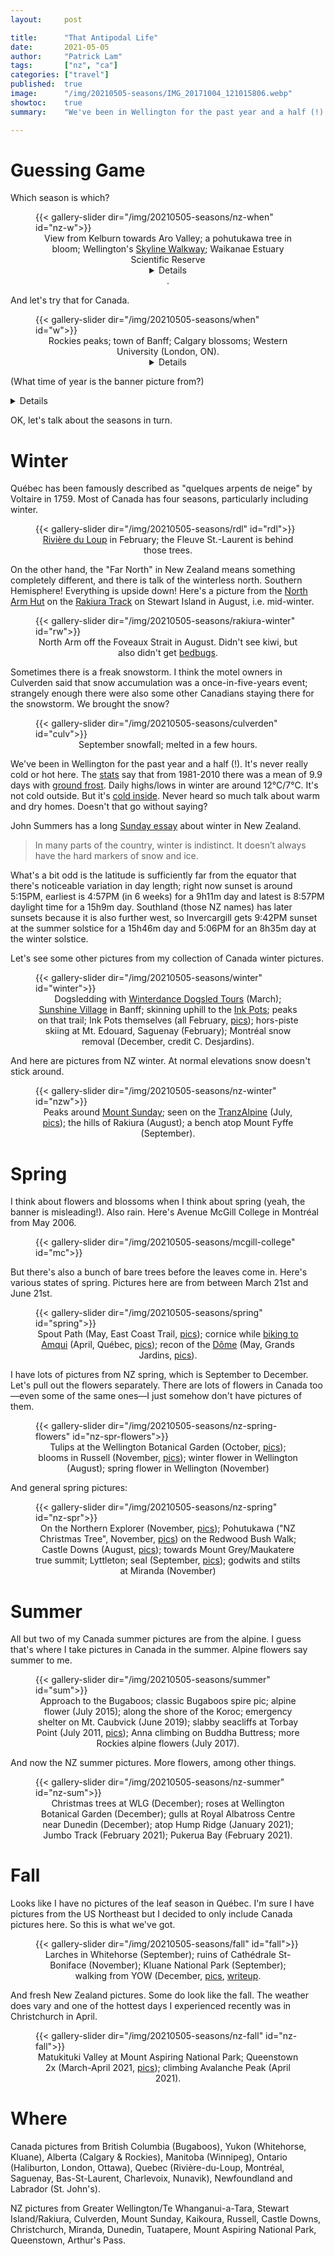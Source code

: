 ```yaml
---
layout:     post

title:      "That Antipodal Life"
date:       2021-05-05
author:     "Patrick Lam"
tags:       ["nz", "ca"]
categories: ["travel"]
published:  true
image:      "/img/20210505-seasons/IMG_20171004_121015806.webp"
showtoc:    true
summary:    "We've been in Wellington for the past year and a half (!). It's never really cold or hot here. How does that compare to Canada?"

---
```


<style>
.post-heading h1  { color: white; }
.meta { color: white; }
</style>

# Guessing Game

Which season is which?

<figure>
{{< gallery-slider dir="/img/20210505-seasons/nz-when" id="nz-w">}}
<figcaption style="text-align:center">View from Kelburn towards Aro Valley; a pohutukawa tree in bloom; Wellington's <a href="https://wellington.govt.nz/recreation/outdoors/walks-and-walkways/beyond-the-city/skyline-walkway">Skyline Walkway</a>; Waikanae Estuary Scientific Reserve <details>(October 2020, December 2020, July 2020, March 2021)</details>.</figcaption>
</figure>

And let's try that for Canada.
<figure>
{{< gallery-slider dir="/img/20210505-seasons/when" id="w">}}
<figcaption style="text-align:center">Rockies peaks; town of Banff; Calgary blossoms; Western University (London, ON). <details>August, February, May, November</details>
</figure>

(What time of year is the banner picture from?)<details>October in Waterloo!</details>

OK, let's talk about the seasons in turn.

# Winter

Qu&eacute;bec has been famously described as "quelques arpents de neige" by Voltaire in 1759. Most of Canada
has four seasons, particularly including winter.

<figure>
{{< gallery-slider dir="/img/20210505-seasons/rdl" id="rdl">}}
<figcaption style="text-align:center"><a href="https://www.google.com/maps/@47.8507605,-69.545061,3a,75y,299.56h,99.17t/data=!3m7!1e1!3m5!1s-NxVFEMgxrz4j3bhhtoz_A!2e0!6shttps:%2F%2Fstreetviewpixels-pa.googleapis.com%2Fv1%2Fthumbnail%3Fpanoid%3D-NxVFEMgxrz4j3bhhtoz_A%26cb_client%3Dmaps_sv.tactile.gps%26w%3D203%26h%3D100%26yaw%3D120.28755%26pitch%3D0%26thumbfov%3D100!7i13312!8i6656">Rivi&egrave;re du Loup</a> in February; the Fleuve St.-Laurent is behind those trees.</figcaption>
</figure>

On the other hand, the "Far North" in New Zealand means something completely different, and there is talk of the winterless north.
Southern Hemisphere! Everything is upside down! Here's a picture from the [North Arm Hut](https://gallery.patricklam.ca/index.php?/category/1242) on the [Rakiura Track](https://www.doc.govt.nz/parks-and-recreation/places-to-go/southland/places/stewart-island-rakiura/rakiura-national-park/things-to-do/rakiura-track/) on Stewart Island in August, i.e. mid-winter.

<figure>
{{< gallery-slider dir="/img/20210505-seasons/rakiura-winter" id="rw">}}
<figcaption style="text-align:center">North Arm off the Foveaux Strait in August. Didn't see kiwi, but also didn't get <a href="https://www.stuff.co.nz/travel/travel-troubles/124416440/stewart-island-visitor-disappointed-by-visit-to-bed-bug-infested-doc-hut-on-rakiura-track">bedbugs</a>.</figcaption>
</figure>

Sometimes there is a freak snowstorm. I think the motel owners in Culverden said that snow accumulation was a once-in-five-years event; strangely enough there were also some other Canadians staying there for the snowstorm. We brought the snow?
<figure>
{{< gallery-slider dir="/img/20210505-seasons/culverden" id="culv">}}
<figcaption style="text-align:center">September snowfall; melted in a few hours.</figcaption>
</figure>

We've been in Wellington for the past year and a half (!). It's never really cold or hot here. The [stats](https://figure.nz/chart/xhIApPqblK6MAEwe-nkqHicisBmJQ7C9W) say that from 1981-2010 there was a mean of 9.9 days with [ground frost](https://about.metservice.com/our-company/learning-centre/frost/). Daily highs/lows in winter are around 12°C/7°C. It's not cold outside. But it's [cold inside](https://www.lostinsilverfern.com/2018/08/06/surviving-winter-in-wellington/). Never heard so much talk about warm and dry homes. Doesn't that go without saying?

John Summers has a long [Sunday essay](https://thespinoff.co.nz/the-sunday-essay/16-05-2021/sunday-essay-the-winter-wonder-land/) about winter in New Zealand.

> In many parts of the country, winter is indistinct. It doesn’t always have the hard markers of snow and ice.

What's a bit odd is the latitude is sufficiently far from the equator that there's noticeable variation in day length; right now sunset is around 5:15PM, earliest is 4:57PM (in 6 weeks) for a 9h11m day and latest is 8:57PM daylight time for a 15h9m day. Southland (those NZ names) has later sunsets because it is also further west, so Invercargill gets 9:42PM sunset at the summer solstice for a 15h46m day and 5:06PM for an 8h35m day at the winter solstice.

Let's see some other pictures from my collection of Canada winter pictures.

<figure>
{{< gallery-slider dir="/img/20210505-seasons/winter" id="winter">}}
<figcaption style="text-align:center">Dogsledding with <a href="https://www.winterdance.com">Winterdance Dogsled Tours</a> (March); <a href="https://www.skibanff.com/">Sunshine Village</a> in Banff; skinning uphill to the <a href="https://www.pc.gc.ca/en/pn-np/ab/banff/activ/randonee-hiking/banff#Johnston">Ink Pots</a>; peaks on that trail; Ink Pots themselves (all February, <a href="https://gallery.patricklam.ca/index.php?/category/1100">pics</a>); hors-piste skiing at Mt. Edouard, Saguenay (February); Montr&eacute;al snow removal (December, credit C.&nbsp;Desjardins).</figcaption>
</figure>

And here are pictures from NZ winter. At normal elevations snow doesn't stick around.

<figure>
{{< gallery-slider dir="/img/20210505-seasons/nz-winter" id="nzw">}}
<figcaption style="text-align:center">Peaks around <a href="https://www.doc.govt.nz/parks-and-recreation/places-to-go/canterbury/places/hakatere-conservation-park/things-to-do/tracks/mount-sunday-track/">Mount Sunday</a>; seen on the <a href="https://www.greatjourneysofnz.co.nz/tranzalpine/">TranzAlpine</a> (July, <a href="https://gallery.patricklam.ca/index.php?/category/1227">pics</a>); the hills of Rakiura (August); a bench atop Mount Fyffe (September).</figcaption>
</figure>

# Spring

I think about flowers and blossoms when I think about spring (yeah, the banner is misleading!). Also rain. Here's Avenue McGill College in Montr&eacute;al from May 2006.

<figure>
{{< gallery-slider dir="/img/20210505-seasons/mcgill-college" id="mc">}}
</figure>

But there's also a bunch of bare trees before the leaves come in. Here's various states of spring. Pictures here are from between March 21st and June 21st.
<figure>
{{< gallery-slider dir="/img/20210505-seasons/spring" id="spring">}}
<figcaption style="text-align:center">Spout Path (May, East Coast Trail, <a href="https://gallery.patricklam.ca/index.php?/category/909">pics</a>); cornice while <a href="https://patricklam.ca/post/20180406-biking-to-amqui/">biking to Amqui</a> (April, Qu&eacute;bec, <a href="https://gallery.patricklam.ca/index.php?/category/1150">pics</a>); recon of the <a href="https://www.mountainproject.com/area/106142037/le-dome">D&ocirc;me</a> (May, Grands Jardins, <a href="https://gallery.patricklam.ca/index.php?/category/1090">pics</a>).</figcaption>
</figure>

I have lots of pictures from NZ spring, which is September to December. Let's pull out the flowers separately. There are lots of flowers in Canada too&mdash;even some of the same ones&mdash;I just somehow don't have pictures of them.
<figure>
{{< gallery-slider dir="/img/20210505-seasons/nz-spring-flowers" id="nz-spr-flowers">}}
<figcaption style="text-align:center">Tulips at the Wellington Botanical Garden (October, <a href="https://gallery.patricklam.ca/index.php?/category/1286">pics</a>); blooms in Russell (November, <a href="https://gallery.patricklam.ca/index.php?/category/1296">pics</a>); winter flower in Wellington (August); spring flower in Wellington (November)</figcaption>
</figure>

And general spring pictures:
<figure>
{{< gallery-slider dir="/img/20210505-seasons/nz-spring" id="nz-spr">}}
<figcaption style="text-align:center">On the Northern Explorer (November, <a href="https://gallery.patricklam.ca/index.php?/category/1294">pics</a>); Pohutukawa ("NZ Christmas Tree", November, <a href="https://gallery.patricklam.ca/index.php?/category/1316">pics</a>) on the Redwood Bush Walk; Castle Downs (August, <a href="https://gallery.patricklam.ca/index.php?/category/1275">pics</a>); towards Mount Grey/Maukatere true summit; Lyttleton; seal (September, <a href="https://gallery.patricklam.ca/index.php?/category/1282">pics</a>); godwits and stilts at Miranda (November) </figcaption>
</figure>

# Summer
All but two of my Canada summer pictures are from the alpine. I guess that's where I take pictures in Canada in the summer. Alpine flowers say summer to me.
<figure>
{{< gallery-slider dir="/img/20210505-seasons/summer" id="sum">}}
<figcaption style="text-align:center">Approach to the Bugaboos; classic Bugaboos spire pic; alpine flower (July 2015); along the shore of the Koroc; emergency shelter on Mt. Caubvick (June 2019); slabby seacliffs at Torbay Point (July 2011, <a href="https://gallery.patricklam.ca/index.php?/category/961">pics</a>); Anna climbing on Buddha Buttress; more Rockies alpine flowers (July 2017).</figcaption>
</figure>

And now the NZ summer pictures. More flowers, among other things.
<figure>
{{< gallery-slider dir="/img/20210505-seasons/nz-summer" id="nz-sum">}}
<figcaption style="text-align:center">Christmas trees at WLG (December); roses at Wellington Botanical Garden (December); gulls at Royal Albatross Centre near Dunedin (December); atop Hump Ridge (January 2021); Jumbo Track (February 2021); Pukerua Bay (February 2021).</figcaption>
</figure>

# Fall

Looks like I have no pictures of the leaf season in Qu&eacute;bec. I'm sure I have pictures from the US Northeast but I decided to only include Canada pictures here. So this is what we've got.
<figure>
{{< gallery-slider dir="/img/20210505-seasons/fall" id="fall">}}
<figcaption style="text-align:center">Larches in Whitehorse (September); ruins of Cath&eacute;drale St-Boniface (November); Kluane National Park (September); walking from YOW (December, <a href="https://gallery.patricklam.ca/index.php?/category/1209">pics</a>, <a href="post/20191212-ottawa/">writeup</a>.</figcaption>
</figure>

And fresh New Zealand pictures. Some do look like the fall. The weather does vary and one of the hottest days I experienced recently was in Christchurch in April.
<figure>
{{< gallery-slider dir="/img/20210505-seasons/nz-fall" id="nz-fall">}}
<figcaption style="text-align:center">Matukituki Valley at Mount Aspiring National Park; Queenstown 2x (March-April 2021, <a href="https://gallery.patricklam.ca/index.php?/category/1300">pics</a>); climbing Avalanche Peak (April 2021).</figcaption>
</figure>

# Where

Canada pictures from British Columbia (Bugaboos), Yukon (Whitehorse, Kluane), Alberta (Calgary & Rockies), Manitoba (Winnipeg), Ontario (Haliburton, London, Ottawa), Quebec (Rivi&egrave;re-du-Loup, Montr&eacute;al, Saguenay, Bas-St-Laurent, Charlevoix, Nunavik), Newfoundland and Labrador (St. John's).

NZ pictures from Greater Wellington/Te Whanganui-a-Tara, Stewart Island/Rakiura, Culverden, Mount Sunday, Kaikoura, Russell, Castle Downs, Christchurch, Miranda, Dunedin, Tuatapere, Mount Aspiring National Park, Queenstown, Arthur's Pass.